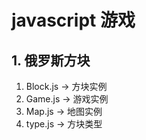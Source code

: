 # javascript 游戏

## 1. 俄罗斯方块

1. Block.js -> 方块实例
2. Game.js -> 游戏实例
3. Map.js -> 地图实例
4. type.js -> 方块类型
